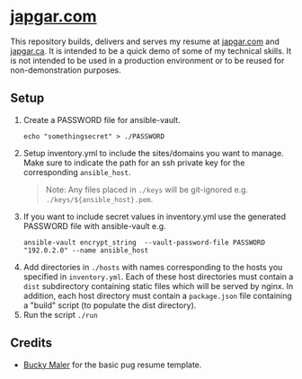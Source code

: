 # [japgar.com](https://japgar.com)

This repository builds, delivers and serves my resume at [japgar.com](https://japgar.com) and [japgar.ca](https://japgar.ca). It is intended to be a quick demo of some of my technical skills. It is not intended to be used in a production environment or to be reused for non-demonstration purposes.


## Setup

1. Create a PASSWORD file for ansible-vault. 
    ```
    echo "somethingsecret" > ./PASSWORD
    ```
2. Setup inventory.yml to include the sites/domains you want to manage. Make sure to indicate the path for an ssh private key for the corresponding `ansible_host`. 
    > Note: Any files placed in `./keys` will be git-ignored e.g. `./keys/${ansible_host}.pem`.
3. If you want to include secret values in inventory.yml use the generated PASSWORD file with ansible-vault e.g. 
    ```
    ansible-vault encrypt_string  --vault-password-file PASSWORD "192.0.2.0" --name ansible_host
    ````
4. Add directories in `./hosts` with names corresponding to the hosts you specified in `inventory.yml`. Each of these host directories must contain a `dist` subdirectory containing static files which will be served by nginx. In addition, each host directory must contain a `package.json` file containing a "build" script (to populate the dist directory).
5. Run the script `./run`

## Credits
 - [Bucky Maler](https://github.com/BuckyMaler/me) for the basic pug resume template.
